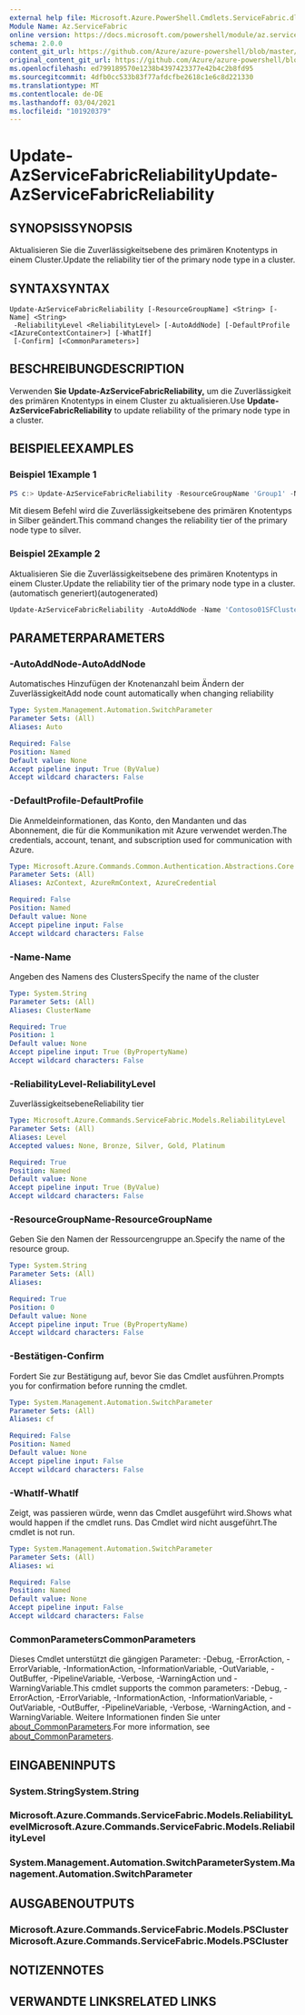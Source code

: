```yaml
---
external help file: Microsoft.Azure.PowerShell.Cmdlets.ServiceFabric.dll-Help.xml
Module Name: Az.ServiceFabric
online version: https://docs.microsoft.com/powershell/module/az.servicefabric/update-azservicefabricreliability
schema: 2.0.0
content_git_url: https://github.com/Azure/azure-powershell/blob/master/src/ServiceFabric/ServiceFabric/help/Update-AzServiceFabricReliability.md
original_content_git_url: https://github.com/Azure/azure-powershell/blob/master/src/ServiceFabric/ServiceFabric/help/Update-AzServiceFabricReliability.md
ms.openlocfilehash: ed799189570e1238b4397423377e42b4c2b8fd95
ms.sourcegitcommit: 4dfb0cc533b83f77afdcfbe2618c1e6c8d221330
ms.translationtype: MT
ms.contentlocale: de-DE
ms.lasthandoff: 03/04/2021
ms.locfileid: "101920379"
---
```

# <span data-ttu-id="b1a4c-101">Update-AzServiceFabricReliability</span><span class="sxs-lookup"><span data-stu-id="b1a4c-101">Update-AzServiceFabricReliability</span></span>

## <span data-ttu-id="b1a4c-102">SYNOPSIS</span><span class="sxs-lookup"><span data-stu-id="b1a4c-102">SYNOPSIS</span></span>
<span data-ttu-id="b1a4c-103">Aktualisieren Sie die Zuverlässigkeitsebene des primären Knotentyps in einem Cluster.</span><span class="sxs-lookup"><span data-stu-id="b1a4c-103">Update the reliability tier of the primary node type in a cluster.</span></span>

## <span data-ttu-id="b1a4c-104">SYNTAX</span><span class="sxs-lookup"><span data-stu-id="b1a4c-104">SYNTAX</span></span>

```
Update-AzServiceFabricReliability [-ResourceGroupName] <String> [-Name] <String>
 -ReliabilityLevel <ReliabilityLevel> [-AutoAddNode] [-DefaultProfile <IAzureContextContainer>] [-WhatIf]
 [-Confirm] [<CommonParameters>]
```

## <span data-ttu-id="b1a4c-105">BESCHREIBUNG</span><span class="sxs-lookup"><span data-stu-id="b1a4c-105">DESCRIPTION</span></span>
<span data-ttu-id="b1a4c-106">Verwenden **Sie Update-AzServiceFabricReliability,** um die Zuverlässigkeit des primären Knotentyps in einem Cluster zu aktualisieren.</span><span class="sxs-lookup"><span data-stu-id="b1a4c-106">Use **Update-AzServiceFabricReliability** to update reliability of the primary node type in a cluster.</span></span>

## <span data-ttu-id="b1a4c-107">BEISPIELE</span><span class="sxs-lookup"><span data-stu-id="b1a4c-107">EXAMPLES</span></span>

### <span data-ttu-id="b1a4c-108">Beispiel 1</span><span class="sxs-lookup"><span data-stu-id="b1a4c-108">Example 1</span></span>
```powershell
PS c:> Update-AzServiceFabricReliability -ResourceGroupName 'Group1' -Name 'Contoso01SFCluster' -ReliabilityLevel Silver
```

<span data-ttu-id="b1a4c-109">Mit diesem Befehl wird die Zuverlässigkeitsebene des primären Knotentyps in Silber geändert.</span><span class="sxs-lookup"><span data-stu-id="b1a4c-109">This command changes the reliability tier of the primary node type to silver.</span></span>

### <span data-ttu-id="b1a4c-110">Beispiel 2</span><span class="sxs-lookup"><span data-stu-id="b1a4c-110">Example 2</span></span>

<span data-ttu-id="b1a4c-111">Aktualisieren Sie die Zuverlässigkeitsebene des primären Knotentyps in einem Cluster.</span><span class="sxs-lookup"><span data-stu-id="b1a4c-111">Update the reliability tier of the primary node type in a cluster.</span></span> <span data-ttu-id="b1a4c-112">(automatisch generiert)</span><span class="sxs-lookup"><span data-stu-id="b1a4c-112">(autogenerated)</span></span>

<!-- Aladdin Generated Example -->
```powershell
Update-AzServiceFabricReliability -AutoAddNode -Name 'Contoso01SFCluster' -ReliabilityLevel None -ResourceGroupName 'Group1'
```

## <span data-ttu-id="b1a4c-113">PARAMETER</span><span class="sxs-lookup"><span data-stu-id="b1a4c-113">PARAMETERS</span></span>

### <span data-ttu-id="b1a4c-114">-AutoAddNode</span><span class="sxs-lookup"><span data-stu-id="b1a4c-114">-AutoAddNode</span></span>
<span data-ttu-id="b1a4c-115">Automatisches Hinzufügen der Knotenanzahl beim Ändern der Zuverlässigkeit</span><span class="sxs-lookup"><span data-stu-id="b1a4c-115">Add node count automatically when changing reliability</span></span>

```yaml
Type: System.Management.Automation.SwitchParameter
Parameter Sets: (All)
Aliases: Auto

Required: False
Position: Named
Default value: None
Accept pipeline input: True (ByValue)
Accept wildcard characters: False
```

### <span data-ttu-id="b1a4c-116">-DefaultProfile</span><span class="sxs-lookup"><span data-stu-id="b1a4c-116">-DefaultProfile</span></span>
<span data-ttu-id="b1a4c-117">Die Anmeldeinformationen, das Konto, den Mandanten und das Abonnement, die für die Kommunikation mit Azure verwendet werden.</span><span class="sxs-lookup"><span data-stu-id="b1a4c-117">The credentials, account, tenant, and subscription used for communication with Azure.</span></span>

```yaml
Type: Microsoft.Azure.Commands.Common.Authentication.Abstractions.Core.IAzureContextContainer
Parameter Sets: (All)
Aliases: AzContext, AzureRmContext, AzureCredential

Required: False
Position: Named
Default value: None
Accept pipeline input: False
Accept wildcard characters: False
```

### <span data-ttu-id="b1a4c-118">-Name</span><span class="sxs-lookup"><span data-stu-id="b1a4c-118">-Name</span></span>
<span data-ttu-id="b1a4c-119">Angeben des Namens des Clusters</span><span class="sxs-lookup"><span data-stu-id="b1a4c-119">Specify the name of the cluster</span></span>

```yaml
Type: System.String
Parameter Sets: (All)
Aliases: ClusterName

Required: True
Position: 1
Default value: None
Accept pipeline input: True (ByPropertyName)
Accept wildcard characters: False
```

### <span data-ttu-id="b1a4c-120">-ReliabilityLevel</span><span class="sxs-lookup"><span data-stu-id="b1a4c-120">-ReliabilityLevel</span></span>
<span data-ttu-id="b1a4c-121">Zuverlässigkeitsebene</span><span class="sxs-lookup"><span data-stu-id="b1a4c-121">Reliability tier</span></span>

```yaml
Type: Microsoft.Azure.Commands.ServiceFabric.Models.ReliabilityLevel
Parameter Sets: (All)
Aliases: Level
Accepted values: None, Bronze, Silver, Gold, Platinum

Required: True
Position: Named
Default value: None
Accept pipeline input: True (ByValue)
Accept wildcard characters: False
```

### <span data-ttu-id="b1a4c-122">-ResourceGroupName</span><span class="sxs-lookup"><span data-stu-id="b1a4c-122">-ResourceGroupName</span></span>
<span data-ttu-id="b1a4c-123">Geben Sie den Namen der Ressourcengruppe an.</span><span class="sxs-lookup"><span data-stu-id="b1a4c-123">Specify the name of the resource group.</span></span>

```yaml
Type: System.String
Parameter Sets: (All)
Aliases:

Required: True
Position: 0
Default value: None
Accept pipeline input: True (ByPropertyName)
Accept wildcard characters: False
```

### <span data-ttu-id="b1a4c-124">-Bestätigen</span><span class="sxs-lookup"><span data-stu-id="b1a4c-124">-Confirm</span></span>
<span data-ttu-id="b1a4c-125">Fordert Sie zur Bestätigung auf, bevor Sie das Cmdlet ausführen.</span><span class="sxs-lookup"><span data-stu-id="b1a4c-125">Prompts you for confirmation before running the cmdlet.</span></span>

```yaml
Type: System.Management.Automation.SwitchParameter
Parameter Sets: (All)
Aliases: cf

Required: False
Position: Named
Default value: None
Accept pipeline input: False
Accept wildcard characters: False
```

### <span data-ttu-id="b1a4c-126">-WhatIf</span><span class="sxs-lookup"><span data-stu-id="b1a4c-126">-WhatIf</span></span>
<span data-ttu-id="b1a4c-127">Zeigt, was passieren würde, wenn das Cmdlet ausgeführt wird.</span><span class="sxs-lookup"><span data-stu-id="b1a4c-127">Shows what would happen if the cmdlet runs.</span></span>
<span data-ttu-id="b1a4c-128">Das Cmdlet wird nicht ausgeführt.</span><span class="sxs-lookup"><span data-stu-id="b1a4c-128">The cmdlet is not run.</span></span>

```yaml
Type: System.Management.Automation.SwitchParameter
Parameter Sets: (All)
Aliases: wi

Required: False
Position: Named
Default value: None
Accept pipeline input: False
Accept wildcard characters: False
```

### <span data-ttu-id="b1a4c-129">CommonParameters</span><span class="sxs-lookup"><span data-stu-id="b1a4c-129">CommonParameters</span></span>
<span data-ttu-id="b1a4c-130">Dieses Cmdlet unterstützt die gängigen Parameter: -Debug, -ErrorAction, -ErrorVariable, -InformationAction, -InformationVariable, -OutVariable, -OutBuffer, -PipelineVariable, -Verbose, -WarningAction und -WarningVariable.</span><span class="sxs-lookup"><span data-stu-id="b1a4c-130">This cmdlet supports the common parameters: -Debug, -ErrorAction, -ErrorVariable, -InformationAction, -InformationVariable, -OutVariable, -OutBuffer, -PipelineVariable, -Verbose, -WarningAction, and -WarningVariable.</span></span> <span data-ttu-id="b1a4c-131">Weitere Informationen finden Sie unter [about_CommonParameters](http://go.microsoft.com/fwlink/?LinkID=113216).</span><span class="sxs-lookup"><span data-stu-id="b1a4c-131">For more information, see [about_CommonParameters](http://go.microsoft.com/fwlink/?LinkID=113216).</span></span>

## <span data-ttu-id="b1a4c-132">EINGABEN</span><span class="sxs-lookup"><span data-stu-id="b1a4c-132">INPUTS</span></span>

### <span data-ttu-id="b1a4c-133">System.String</span><span class="sxs-lookup"><span data-stu-id="b1a4c-133">System.String</span></span>

### <span data-ttu-id="b1a4c-134">Microsoft.Azure.Commands.ServiceFabric.Models.ReliabilityLevel</span><span class="sxs-lookup"><span data-stu-id="b1a4c-134">Microsoft.Azure.Commands.ServiceFabric.Models.ReliabilityLevel</span></span>

### <span data-ttu-id="b1a4c-135">System.Management.Automation.SwitchParameter</span><span class="sxs-lookup"><span data-stu-id="b1a4c-135">System.Management.Automation.SwitchParameter</span></span>

## <span data-ttu-id="b1a4c-136">AUSGABEN</span><span class="sxs-lookup"><span data-stu-id="b1a4c-136">OUTPUTS</span></span>

### <span data-ttu-id="b1a4c-137">Microsoft.Azure.Commands.ServiceFabric.Models.PSCluster</span><span class="sxs-lookup"><span data-stu-id="b1a4c-137">Microsoft.Azure.Commands.ServiceFabric.Models.PSCluster</span></span>

## <span data-ttu-id="b1a4c-138">NOTIZEN</span><span class="sxs-lookup"><span data-stu-id="b1a4c-138">NOTES</span></span>

## <span data-ttu-id="b1a4c-139">VERWANDTE LINKS</span><span class="sxs-lookup"><span data-stu-id="b1a4c-139">RELATED LINKS</span></span>
